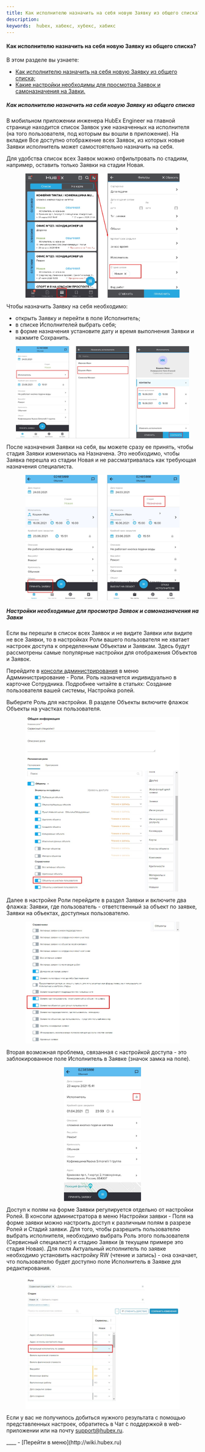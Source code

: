 ```yaml
---
title: Как исполнителю назначить на себя новую Заявку из общего списка?
description:
keywords:  hubex, хабекс, хубекс, хабикс
---
```


#### Как исполнителю назначить на себя новую Заявку из общего списка?
В этом разделе вы узнаете:
<html>
<meta charset="utf-8">
<ul>
    <li><a href="#alltickets">Как исполнителю назначить на себя новую Заявку из общего списка;</a></li>
    <li><a href="#settings">Какие настройки необходимы для просмотра Заявок и самоназначения на Завки.</a></li>
</ul>
</html>

<body>
<h5 id="alltickets">Как исполнителю назначить на себя новую Заявку из общего списка</h5>

<p>В мобильном приложении инженера HubEx Engineer на главной странице находится список Заявок уже назначенных на
    исполнителя
    (на того пользователя, под которым вы вошли в приложение). На вкладке Все доступно отображение всех Заявок, из
    которых новые Заявки исполнитель может самостоятельно назначить на себя.</p>
<p>Для удобства список всех Заявок можно отфильтровать по стадиям, например, оставить только Заявки на стадии
    Новая. </p>

<div>
    <img style="margin: 0 auto; display: block; max-width: 80%;"
         src="/attachments/images/FAQ/USER/AcceptanceTicket/AllTickets.jpg"/>
</div>

<p>Чтобы назначить Заявку на себя необходимо:</p>
<ul>
    <li>открыть Заявку и перейти в поле Исполнитель;</li>
    <li>в списке Исполнителей выбрать себя;</li>
    <li>в форме назначения установите дату и время выполнения Заявки и нажмите Сохранить.</li>
</ul>

<div>
    <img style="margin: 0 auto; display: block; max-width: 90%;"
         src="/attachments/images/FAQ/USER/AcceptanceTicket/Engineer.jpg"/>
</div>

<p>После назначения Заявки на себя, вы можете сразу ее принять, чтобы стадия Заявки изменилась на Назначена. Это
    необходимо, чтобы Заявка перешла из стадии Новая и не рассматривалась как требующая назначения специалиста.</p>

<div>
    <img style="margin: 0 auto; display: block; max-width: 80%;"
         src="/attachments/images/FAQ/USER/AcceptanceTicket/Engineer2.jpg"/>
</div>

<h5 id="alltickets">Настройки необходимые для просмотра Заявок и самоназначения на Завки</h5>
<p> Если вы перешли в список всех Заявок и не видите Заявки или видите не все Заявки, то в настройках
    Роли вашего пользователя не хватает настроек доступа к определенным Объектам и Заявкам. Здесь будут рассмотрены
    самые популярные настройки для отображения Объектов и Заявок. </p>
<p>Перейдите в <a
        href="https://wiki.hubex.ru/docs/FAQ/RU/admin/HowToEnterTheAdmin.html">консоли администрирования</a> в меню
    Адмминистрирование - Роли. Роль назначется индивидуально в карточке Сотрудника.
    Подробнее читайте в статьях: Создание пользователя вашей системы, Настройка ролей.</p>
<p>Выберите Роль для настройки. В разделе Объекты включите флажок Объекты на участках пользователя. </p>

<div>
    <img style="margin: 0 auto; display: block; max-width: 80%;"
         src="/attachments/images/FAQ/USER/AcceptanceTicket/Role1.jpg"/>
</div>
<p>Далее в настройке Роли перейдите в раздел Заявки и включите два флажка: Заявки, где пользователь - ответственный за
    объект по заявке, Заявки на объектах, доступных пользователю.</p>
<div>
    <img style="margin: 0 auto; display: block; max-width: 80%;"
         src="/attachments/images/FAQ/USER/AcceptanceTicket/Role2.jpg"/>
</div>

<p>Вторая возможная проблема, связанная с настройкой доступа - это заблокированное поле Исполнитель в Заявке (значок
    замка на поле).</p>

<div>
    <img style="margin: 0 auto; display: block; max-width: 40%;"
         src="/attachments/images/FAQ/USER/AcceptanceTicket/BlockUser.jpg"/>
</div>
<p>Доступ к полям на форме Заявки регулируется отдельно от настройки Ролей. В консоли администратора в меню Настройки
    заявки - Поля на форме заявки можно настроить доступ к различным полям в разрезе Ролей и Стадий заявки. Для того,
    чтобы разрешить пользователю выбрать исполнителя, необходимо выбрать Роль этого пользователя (Сервисный
    специалист) и стадию Заявки (в текущем примере это стадия Новая). Для поля Актуальный исполнитель по заявке
    необходимо установить настройку RW (чтение и запись) - она означает, что пользователю будет доступно поле
    Исполнитель в Заявке для редактирования.</p>
<div>
    <img style="margin: 0 auto; display: block; max-width: 80%;"
         src="/attachments/images/FAQ/USER/AcceptanceTicket/Field.jpg"/>
</div>
<p>Если у вас не получилось добиться нужного
    результата с помощью представленных настроек, обратитесь в Чат с
    поддержкой в web-приложении или на почту <a href="mailto:support@hubex.ru" target="_blank" rel="noopener">
        support@hubex.ru</a>.</p>
</body>
____
- [Перейти в меню](http://wiki.hubex.ru)
